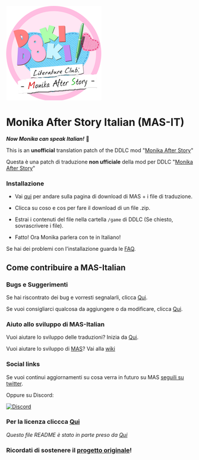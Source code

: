 ![Logo MAS-ITA](https://github.com/HiemSword/MAS-Italian/blob/master/ModAssets/DDLC-MAS-ITA.png)

# Monika After Story Italian (MAS-IT)

**_Now Monika can speak Italian!_** 🍕

This is an **unofficial** translation patch of the DDLC mod "[Monika After Story](https://github.com/Monika-After-Story/MonikaModDev)"

Questa è una patch di traduzione **non ufficiale** della mod per DDLC "[Monika After Story](https://github.com/Monika-After-Story/MonikaModDev)"

### Installazione

 * Vai [qui](http://PLACEHOLDER.example/releases) per andare sulla pagina di download di MAS + i file di traduzione.

 * Clicca su coso e cos per fare il download di un file .zip.

 * Estrai i contenuti del file nella cartella `/game` di DDLC (Se chiesto, sovrascrivere i file).

 * Fatto! Ora Monika parlera con te in Italiano!

Se hai dei problemi con l'installazione guarda le [FAQ](http://PLACEHOLDER.example/FAQ).

## Come contribuire a MAS-Italian

### Bugs e Suggerimenti
Se hai riscontrato dei bug e vorresti segnalarli, clicca [Qui](http://PLACEHOLDER.example/Bug).

Se vuoi consigliarci qualcosa da aggiungere o da modificare, clicca [Qui](http://PLACEHOLDER.example/consigli).

### Aiuto allo sviluppo di MAS-Italian
Vuoi aiutare lo sviluppo delle traduzioni? Inizia da [Qui](http://PLACEHOLDER.example/traduzioni).

Vuoi aiutare lo sviluppo di [MAS](https://github.com/Backdash/MonikaModDev)? Vai alla [wiki](https://github.com/Monika-After-Story/MonikaModDev/wiki/Contributing-Guidelines)

### Social links
Se vuoi continui aggiornamenti su cosa verra in futuro su MAS [seguili su twitter](https://twitter.com/MonikaAfterMod).

Oppure su Discord: 

[![Discord](https://discordapp.com/api/guilds/372766620977725441/widget.png?style=banner1)](https://discord.gg/K2KuJeX)


### Per la licenza cliccca [Qui](https://github.com/HiemSword/MAS-Italian/blob/master/LICENSE.md)

_Questo file README è stato in parte preso da [Qui](https://github.com/Monika-After-Story/MonikaModDev/blob/master/README.md)_

### Ricordati di sostenere il [progetto originale](https://github.com/Monika-After-Story/MonikaModDev)!
